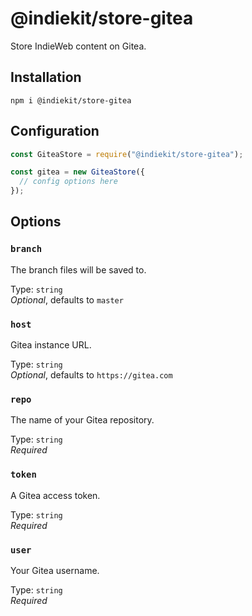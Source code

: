 # @indiekit/store-gitea

Store IndieWeb content on Gitea.

## Installation

`npm i @indiekit/store-gitea`

## Configuration

```js
const GiteaStore = require("@indiekit/store-gitea");

const gitea = new GiteaStore({
  // config options here
});
```

## Options

### `branch`

The branch files will be saved to.

Type: `string`\
_Optional_, defaults to `master`

### `host`

Gitea instance URL.

Type: `string`\
_Optional_, defaults to `https://gitea.com`

### `repo`

The name of your Gitea repository.

Type: `string`\
_Required_

### `token`

A Gitea access token.

Type: `string`\
_Required_

### `user`

Your Gitea username.

Type: `string`\
_Required_
